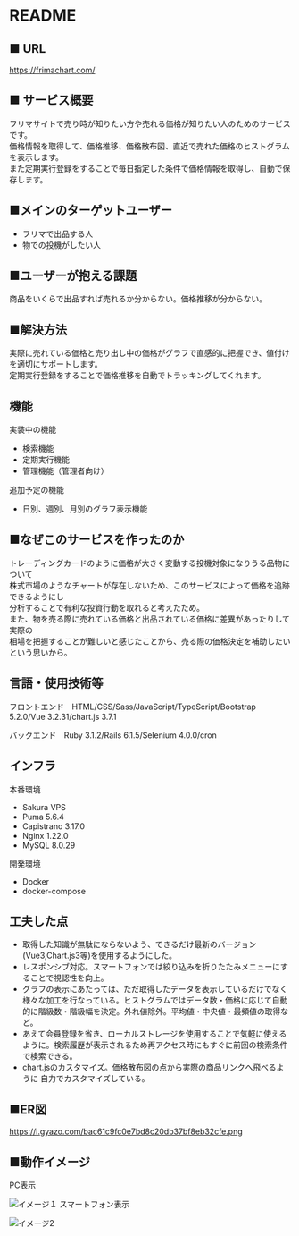 # README
## ■ URL
https://frimachart.com/
## ■ サービス概要
フリマサイトで売り時が知りたい方や売れる価格が知りたい人のためのサービスです。  
価格情報を取得して、価格推移、価格散布図、直近で売れた価格のヒストグラムを表示します。  
また定期実行登録をすることで毎日指定した条件で価格情報を取得し、自動で保存します。

## ■メインのターゲットユーザー
- フリマで出品する人
- 物での投機がしたい人

## ■ユーザーが抱える課題
商品をいくらで出品すれば売れるか分からない。価格推移が分からない。

## ■解決方法
実際に売れている価格と売り出し中の価格がグラフで直感的に把握でき、値付けを適切にサポートします。  
定期実行登録をすることで価格推移を自動でトラッキングしてくれます。

## 機能
実装中の機能
- 検索機能
- 定期実行機能
- 管理機能（管理者向け）

追加予定の機能
- 日別、週別、月別のグラフ表示機能

## ■なぜこのサービスを作ったのか
トレーディングカードのように価格が大きく変動する投機対象になりうる品物について  
株式市場のようなチャートが存在しないため、このサービスによって価格を追跡できるようにし  
分析することで有利な投資行動を取れると考えたため。  
また、物を売る際に売れている価格と出品されている価格に差異があったりして実際の  
相場を把握することが難しいと感じたことから、売る際の価格決定を補助したいという思いから。

## 言語・使用技術等
フロントエンド　HTML/CSS/Sass/JavaScript/TypeScript/Bootstrap 5.2.0/Vue 3.2.31/chart.js 3.7.1

バックエンド　Ruby 3.1.2/Rails 6.1.5/Selenium 4.0.0/cron

## インフラ
本番環境
- Sakura VPS
- Puma 5.6.4
- Capistrano 3.17.0
- Nginx 1.22.0
- MySQL 8.0.29 

開発環境
- Docker
- docker-compose

## 工夫した点
- 取得した知識が無駄にならないよう、できるだけ最新のバージョン(Vue3,Chart.js3等)を使用するようにした。
- レスポンシブ対応。スマートフォンでは絞り込みを折りたたみメニューにすることで視認性を向上。
- グラフの表示にあたっては、ただ取得したデータを表示しているだけでなく様々な加工を行なっている。ヒストグラムではデータ数・価格に応じて自動的に階級数・階級幅を決定。外れ値除外。平均値・中央値・最頻値の取得など。
- あえて会員登録を省き、ローカルストレージを使用することで気軽に使えるように。検索履歴が表示されるため再アクセス時にもすぐに前回の検索条件で検索できる。
- chart.jsのカスタマイズ。価格散布図の点から実際の商品リンクへ飛べるように
自力でカスタマイズしている。

## ■ER図
https://i.gyazo.com/bac61c9fc0e7bd8c20db37bf8eb32cfe.png

## ■動作イメージ
PC表示  

![イメージ１](https://i.gyazo.com/4219180e3a1c64d857bd1c5f16213d0c.gif)
スマートフォン表示  

![イメージ2](https://i.gyazo.com/6e8ad3daf8c562360c558add82375a9c.gif)
